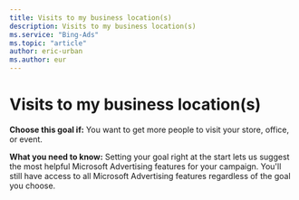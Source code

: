 ```yaml
---
title: Visits to my business location(s)
description: Visits to my business location(s)
ms.service: "Bing-Ads"
ms.topic: "article"
author: eric-urban
ms.author: eur
---
```


# Visits to my business location(s)

**Choose this goal if:**  You want to get more people to visit your store, office, or event.

**What you need to know:**  Setting your goal right at the start lets us suggest the most helpful Microsoft Advertising features for your campaign. You'll still have access to all Microsoft Advertising features regardless of the goal you choose.


